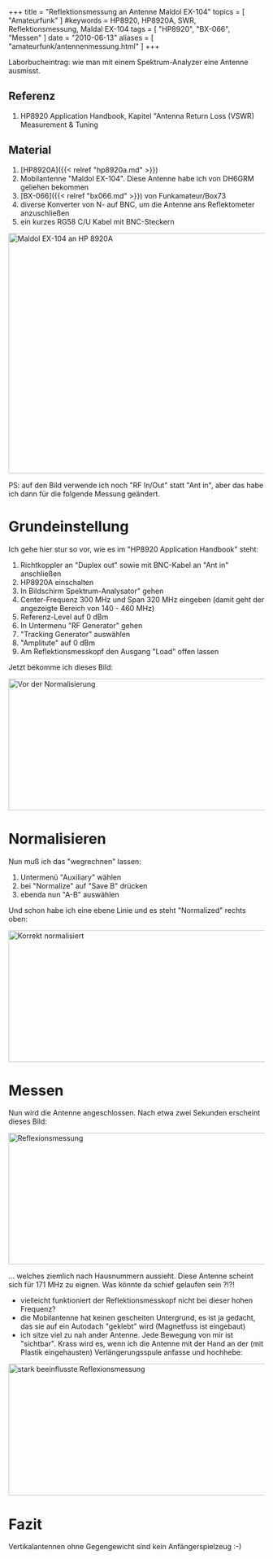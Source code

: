 +++
title = "Reflektionsmessung an Antenne Maldol EX-104"
topics = [ "Amateurfunk" ]
#keywords = HP8920, HP8920A, SWR, Reflektionsmessung, Maldal EX-104
tags = [ "HP8920", "BX-066", "Messen" ]
date = "2010-06-13"
aliases = [ "amateurfunk/antennenmessung.html" ]
+++

Laborbucheintrag: wie man mit einem Spektrum-Analyzer eine Antenne ausmisst.

<!--more-->

## Referenz

 1. HP8920 Application Handbook, Kapitel "Antenna Return Loss
    (VSWR) Measurement & Tuning

## Material

 1. [HP8920A]({{< relref "hp8920a.md" >}})
 2. Mobilantenne "Maldol EX-104". Diese Antenne habe ich von DH6GRM
    geliehen bekommen
 4. [BX-066]({{< relref "bx066.md" >}}) von Funkamateur/Box73
 3. diverse Konverter von N- auf BNC, um die Antenne ans Reflektometer
    anzuschließen
 5. ein kurzes RG58 C/U Kabel mit BNC-Steckern

<img src="antennenmessung.jpg" alt="Maldol EX-104 an HP 8920A" width="630" height="473" class="pure-img" />

PS: auf den Bild verwende ich noch "RF In/Out" statt "Ant in", aber
das habe ich dann für die folgende Messung geändert.

Grundeinstellung
================

Ich gehe hier stur so vor, wie es im "HP8920 Application Handbook" steht:

 1. Richtkoppler an "Duplex out" sowie mit BNC-Kabel an "Ant in"
    anschließen
 2. HP8920A einschalten
 3. In Bildschirm Spektrum-Analysator" gehen
 4. Center-Frequenz 300 MHz und Span 320 MHz eingeben (damit geht der
    angezeigte Bereich von 140 - 460 MHz)
 5. Referenz-Level auf 0 dBm
 6. In Untermenu "RF Generator" gehen
 7. "Tracking Generator" auswählen
 8. "Amplitute" auf 0 dBm
 9. Am Reflektionsmesskopf den Ausgang "Load" offen lassen

Jetzt bekomme ich dieses Bild:

<img src="antennenmessung_1.png" alt="Vor der Normalisierung" width="513" height="259" class="pure-img" />


Normalisieren
=============

Nun muß ich das "wegrechnen" lassen:

 1. Untermenü "Auxiliary" wählen
 2. bei "Normalize" auf "Save B" drücken
 3. ebenda nun "A-B" auswählen

Und schon habe ich eine ebene Linie und es steht "Normalized" rechts
oben:

<img src="antennenmessung_2.png" alt="Korrekt normalisiert" width="513" height="259" class="pure-img" />

Messen
======

Nun wird die Antenne angeschlossen. Nach etwa zwei Sekunden erscheint
dieses Bild:

<img src="antennenmessung_3.png" alt="Reflexionsmessung" width="513" height="259" class="pure-img" />

... welches ziemlich nach Hausnummern aussieht. Diese Antenne scheint
sich für 171 MHz zu eignen. Was könnte da schief gelaufen sein ?!?!

 * vielleicht funktioniert der Reflektionsmesskopf nicht bei dieser
   hohen Frequenz?
 * die Mobilantenne hat keinen gescheiten Untergrund, es ist ja
   gedacht, das sie auf ein Autodach "geklebt" wird (Magnetfuss ist
   eingebaut)
 * ich sitze viel zu nah ander Antenne. Jede Bewegung von mir ist
   "sichtbar". Krass wird es, wenn ich die Antenne mit der Hand an der
   (mit Plastik eingehausten) Verlängerungsspule anfasse und hochhebe:

<img src="antennenmessung_4.png" alt="stark beeinflusste Reflexionsmessung" width="513" height="259" class="pure-img" />

Fazit
=====

Vertikalantennen ohne Gegengewicht sind kein Anfängerspielzeug :-)
